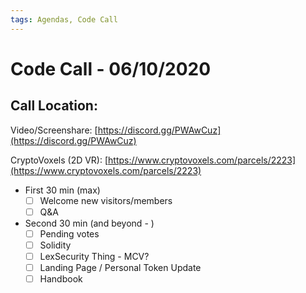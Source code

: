 ```yaml
---
tags: Agendas, Code Call
---
```


# Code Call - 06/10/2020

## Call Location:

Video/Screenshare: [https://discord.gg/PWAwCuz](https://discord.gg/PWAwCuz)

CryptoVoxels (2D VR): [https://www.cryptovoxels.com/parcels/2223](https://www.cryptovoxels.com/parcels/2223)

- First 30 min (max)
    - [ ]  Welcome new visitors/members
    - [ ]  Q&A

- Second 30 min (and beyond - )
    - [ ]  Pending votes
    - [ ]  Solidity
    - [ ]  LexSecurity Thing - MCV?
    - [ ]  Landing Page / Personal Token Update
    - [ ]  Handbook
